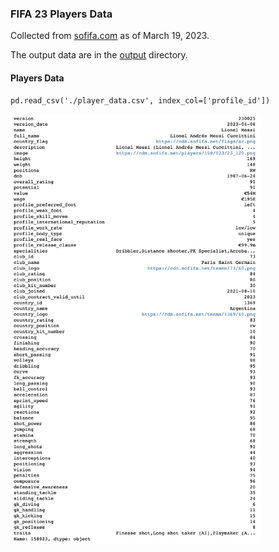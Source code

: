 ### FIFA 23 Players Data
Collected from [sofifa.com](https://sofifa.com) as of March 19, 2023.

The output data are in the [output](./output) directory.

#### Players Data
```
pd.read_csv('./player_data.csv', index_col=['profile_id'])
```
<img src="images/player_data.png" width="400px" alt="Basic"/>
